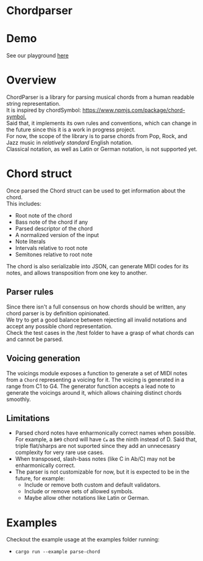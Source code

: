 # Chordparser

# Demo

See our playground [here](https://chordparser.vercel.app/)

# Overview

ChordParser is a library for parsing musical chords from a human readable string representation.  
It is inspired by chordSymbol: <https://www.npmjs.com/package/chord-symbol.>  
Said that, it implements its own rules and conventions, which can change in the future since this it is a work in progress project.  
For now, the scope of the library is to parse chords from Pop, Rock, and Jazz music in _relatively standard_ English notation.  
Classical notation, as well as Latin or German notation, is not supported yet.

# Chord struct

Once parsed the Chord struct can be used to get information about the chord.  
This includes:

- Root note of the chord
- Bass note of the chord if any
- Parsed descriptor of the chord
- A normalized version of the input
- Note literals
- Intervals relative to root note
- Semitones relative to root note

The chord is also serializable into JSON, can generate MIDI codes for its notes, and allows transposition from one key to another.

## Parser rules

Since there isn't a full consensus on how chords should be written, any chord parser is by definition opinionated.  
We try to get a good balance between rejecting all invalid notations and accept any possible chord representation.  
Check the test cases in the /test folder to have a grasp of what chords can and cannot be parsed.

## Voicing generation

The voicings module exposes a function to generate a set of MIDI notes from a `Chord` representing a voicing for it.
The voicing is generated in a range from C1 to G4. The generator function accepts a lead note to generate the voicings around it, which allows chaining distinct chords smoothly.

## Limitations

- Parsed chord notes have enharmonically correct names when possible. For example, a `B#9` chord will have `C𝄪` as the ninth instead of D. Said that, triple flat/sharps are not suported since they add an unnecesasry complexity for very rare use cases.
- When transposed, slash-bass notes (like C in Ab/C) may not be enharmonically correct.
- The parser is not customizable for now, but it is expected to be in the future, for example:
  - Include or remove both custom and default validators.
  - Include or remove sets of allowed symbols.
  - Maybe allow other notations like Latin or German.

# Examples

Checkout the example usage at the examples folder running:

- `cargo run --example parse-chord `
